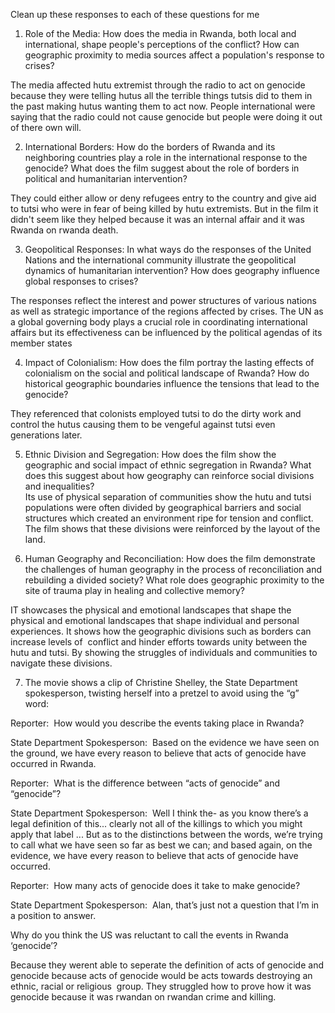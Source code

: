 Clean up these responses to each of these questions for me

1. Role of the Media: How does the media in Rwanda, both local and international, shape people's perceptions of the conflict? How can geographic proximity to media sources affect a population's response to crises?
    

The media affected hutu extremist through the radio to act on genocide because they were telling hutus all the terrible things tutsis did to them in the past making hutus wanting them to act now. People international were saying that the radio could not cause genocide but people were doing it out of there own will.  
  

2. International Borders: How do the borders of Rwanda and its neighboring countries play a role in the international response to the genocide? What does the film suggest about the role of borders in political and humanitarian intervention?
    

They could either allow or deny refugees entry to the country and give aid to tutsi who were in fear of being killed by hutu extremists. But in the film it didn't seem like they helped because it was an internal affair and it was Rwanda on rwanda death.  
  

3. Geopolitical Responses: In what ways do the responses of the United Nations and the international community illustrate the geopolitical dynamics of humanitarian intervention? How does geography influence global responses to crises?
    

The responses reflect the interest and power structures of various nations as well as strategic importance of the regions affected by crises. The UN as a global governing body plays a crucial role in coordinating international affairs but its effectiveness can be influenced by the political agendas of its member states  
  

4. Impact of Colonialism: How does the film portray the lasting effects of colonialism on the social and political landscape of Rwanda? How do historical geographic boundaries influence the tensions that lead to the genocide?
    

They referenced that colonists employed tutsi to do the dirty work and control the hutus causing them to be vengeful against tutsi even generations later.  
  

5. Ethnic Division and Segregation: How does the film show the geographic and social impact of ethnic segregation in Rwanda? What does this suggest about how geography can reinforce social divisions and inequalities?  
    Its use of physical separation of communities show the hutu and tutsi populations were often divided by geographical barriers and social structures which created an environment ripe for tension and conflict. The film shows that these divisions were reinforced by the layout of the land.
    
6. Human Geography and Reconciliation: How does the film demonstrate the challenges of human geography in the process of reconciliation and rebuilding a divided society? What role does geographic proximity to the site of trauma play in healing and collective memory?
    

IT showcases the physical and emotional landscapes that shape the physical and emotional landscapes that shape individual and personal experiences. It shows how the geographic divisions such as borders can increase levels of  conflict and hinder efforts towards unity between the hutu and tutsi. By showing the struggles of individuals and communities to navigate these divisions.

7. The movie shows a clip of Christine Shelley, the State Department spokesperson, twisting herself into a pretzel to avoid using the “g” word:  
    

Reporter:  How would you describe the events taking place in Rwanda?

State Department Spokesperson:  Based on the evidence we have seen on the ground, we have every reason to believe that acts of genocide have occurred in Rwanda.

Reporter:  What is the difference between “acts of genocide” and “genocide”?

State Department Spokesperson:  Well I think the- as you know there’s a legal definition of this... clearly not all of the killings to which you might apply that label ... But as to the distinctions between the words, we’re trying to call what we have seen so far as best we can; and based again, on the evidence, we have every reason to believe that acts of genocide have occurred.

Reporter:  How many acts of genocide does it take to make genocide?

State Department Spokesperson:  Alan, that’s just not a question that I’m in a position to answer.

Why do you think the US was reluctant to call the events in Rwanda ‘genocide’? 

  
Because they werent able to seperate the definition of acts of genocide and genocide because acts of genocide would be acts towards destroying an ethnic, racial or religious  group. They struggled how to prove how it was genocide because it was rwandan on rwandan crime and killing.
